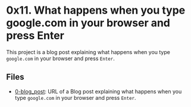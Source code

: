 # 0x11. What happens when you type google.com in your browser and press Enter

This project is a blog post explaining what happens when you type `google.com` in your browser and press `Enter`.

## Files

- [0-blog_post](./0-blog_post): URL of a Blog post explaining what happens when you type `google.com` in your browser and press `Enter`.
